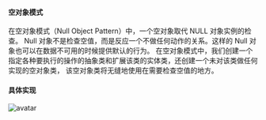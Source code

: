 #### 空对象模式
在空对象模式（Null Object Pattern）中，一个空对象取代 NULL 对象实例的检查。
Null 对象不是检查空值，而是反应一个不做任何动作的关系。这样的 Null 对象也可以在数据不可用的时候提供默认的行为。
在空对象模式中，我们创建一个指定各种要执行的操作的抽象类和扩展该类的实体类，还创建一个未对该类做任何实现的空对象类，
该空对象类将无缝地使用在需要检查空值的地方。

#### 具体实现
![avatar](https://www.runoob.com/wp-content/uploads/2014/08/null_pattern_uml_diagram.jpg)
